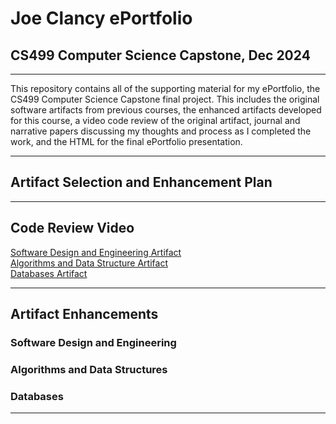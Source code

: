 # Joe Clancy ePortfolio
## CS499 Computer Science Capstone, Dec 2024
---

This repository contains all of the supporting material for my ePortfolio, the CS499 Computer Science Capstone final project. This includes the original software artifacts from previous courses, the enhanced artifacts developed for this course, a video code review of the original artifact, journal and narrative papers discussing my thoughts and process as I completed the work, and the HTML for the final ePortfolio presentation.

---

## Artifact Selection and Enhancement Plan

---

## Code Review Video

[Software Design and Engineering Artifact](https://www.youtube.com/watch?v=v0sZYTFMPFI&t=17s "Software Design and Engineering Artifact Code Review")<br/>
[Algorithms and Data Structure Artifact](https://www.youtube.com/watch?v=v0sZYTFMPFI&t=1155s "Algorithms and Data Structure Artifact Code Review Video")<br/>
[Databases Artifact](https://www.youtube.com/watch?v=v0sZYTFMPFI&t=1923s "Databases Artifact Code Review Video")<br/>

---
## Artifact Enhancements
### Software Design and Engineering
### Algorithms and Data Structures
### Databases

---
